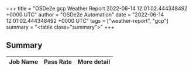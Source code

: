 +++
title = "OSDe2e gcp Weather Report 2022-06-14 12:01:02.444348492 +0000 UTC"
author = "OSDe2e Automation"
date = "2022-06-14 12:01:02.444348492 +0000 UTC"
tags = ["weather-report", "gcp"]
summary = "<table class=\"summary\"></table>"
+++
## Summary

| Job Name | Pass Rate | More detail |
|----------|-----------|-------------|





